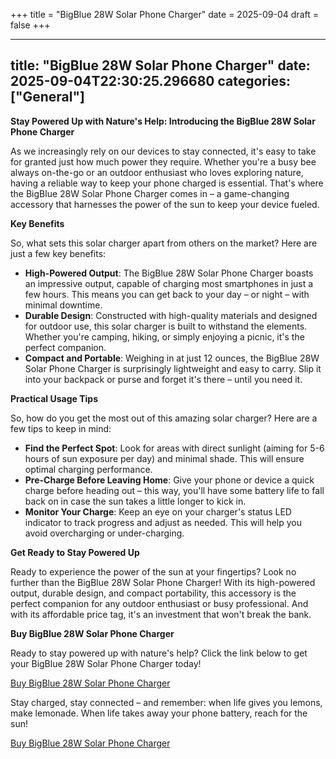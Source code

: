 +++
title = "BigBlue 28W Solar Phone Charger"
date = 2025-09-04
draft = false
+++

---
title: "BigBlue 28W Solar Phone Charger"
date: 2025-09-04T22:30:25.296680
categories: ["General"]
---
**Stay Powered Up with Nature's Help: Introducing the BigBlue 28W Solar Phone Charger**

As we increasingly rely on our devices to stay connected, it's easy to take for granted just how much power they require. Whether you're a busy bee always on-the-go or an outdoor enthusiast who loves exploring nature, having a reliable way to keep your phone charged is essential. That's where the BigBlue 28W Solar Phone Charger comes in – a game-changing accessory that harnesses the power of the sun to keep your device fueled.

**Key Benefits**

So, what sets this solar charger apart from others on the market? Here are just a few key benefits:

* **High-Powered Output**: The BigBlue 28W Solar Phone Charger boasts an impressive output, capable of charging most smartphones in just a few hours. This means you can get back to your day – or night – with minimal downtime.
* **Durable Design**: Constructed with high-quality materials and designed for outdoor use, this solar charger is built to withstand the elements. Whether you're camping, hiking, or simply enjoying a picnic, it's the perfect companion.
* **Compact and Portable**: Weighing in at just 12 ounces, the BigBlue 28W Solar Phone Charger is surprisingly lightweight and easy to carry. Slip it into your backpack or purse and forget it's there – until you need it.

**Practical Usage Tips**

So, how do you get the most out of this amazing solar charger? Here are a few tips to keep in mind:

* **Find the Perfect Spot**: Look for areas with direct sunlight (aiming for 5-6 hours of sun exposure per day) and minimal shade. This will ensure optimal charging performance.
* **Pre-Charge Before Leaving Home**: Give your phone or device a quick charge before heading out – this way, you'll have some battery life to fall back on in case the sun takes a little longer to kick in.
* **Monitor Your Charge**: Keep an eye on your charger's status LED indicator to track progress and adjust as needed. This will help you avoid overcharging or under-charging.

**Get Ready to Stay Powered Up**

Ready to experience the power of the sun at your fingertips? Look no further than the BigBlue 28W Solar Phone Charger! With its high-powered output, durable design, and compact portability, this accessory is the perfect companion for any outdoor enthusiast or busy professional. And with its affordable price tag, it's an investment that won't break the bank.

**Buy BigBlue 28W Solar Phone Charger**

Ready to stay powered up with nature's help? Click the link below to get your BigBlue 28W Solar Phone Charger today!

[Buy BigBlue 28W Solar Phone Charger](https://www.amazon.com/dp/B071G4CQSR)

Stay charged, stay connected – and remember: when life gives you lemons, make lemonade. When life takes away your phone battery, reach for the sun!

[Buy BigBlue 28W Solar Phone Charger](https://www.amazon.com/dp/B071G4CQSR)
